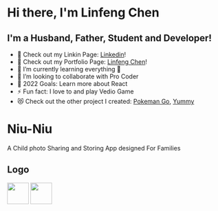 # Hi there, I'm Linfeng Chen

## I'm a Husband, Father, Student and Developer!

- 🔭 Check out my Linkin Page: [Linkedin](https://www.linkedin.com/in/linfeng-chen-a73105244/)!
- 👀 Check out my Portfolio Page: [Linfeng Chen](https://linfeng.netlify.app/)!
- 🌱 I’m currently learning everything 🤣
- 👯 I’m looking to collaborate with Pro Coder
- 🥅 2022 Goals: Learn more about React
- ⚡ Fun fact: I love to and play Vedio Game
- 😻 Check out the other project I created: [Pokeman Go](https://github.com/danielchen2003/PokemanGoV1.0), [Yummy](https://github.com/danielchen2003/Yummy-Yummy)

# Niu-Niu

A Child photo Sharing and Storing App designed For Families

## Logo

<img src = "../frontend-cli/public/logo512.png" width=50 />
<img src = "../frontend-cli/src/assets/logo192.png" width=50 />
